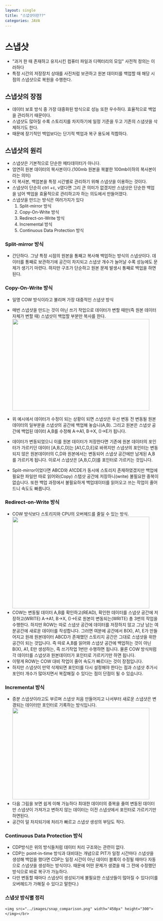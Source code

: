```yaml
---
layout: single
title: "스냅샷이란??"
categories: JAVA
---
```


# 스냅샷
  - "과거 한 때 존재하고 유지시킨 컴퓨터 파일과 디렉터리의 모임" 사전적 정의는 이러하다
  - 특정 시간의 저장장치 상태를 사진처럼 보관하고 원본 데이터를 백업할 때 해당 시점의 스냅샷으로 복원을 수행한다.

## 스냅샷의 장점
  - 데이터 보호 방식 중 가장 대중화된 방식으로 성능 또한 우수하다. 효율적으로 백업을 관리하기 때문이다.
  - 스냅샷도 많아질 수록 스토리지를 차지하기에 일정 기준을 두고 기존의 스냅샷을 삭제하기도 한다.
  - 때문에 장기적인 백업보다는 단기적 백업과 복구 용도에 적합하다.


## 스냅샷의 원리
  - 스냅샷은 기본적으로 단순한 메타데이터가 아니다.
  - 엄연히 원본 데이터의 복사본이다.(100mb 원본을 복붙한 100mb이하의 복사본이라는 의미)
  - 이 복사본, 백업본을 특정 시간별로 관리하기 위해 스냅샷을 이용하는 것이다.
  - 스냅샷이 단순히 ctrl +c, v였다면 그리 큰 의미가 없겠지만 스냅샷은 단순한 백업을 넘어 백업을 효율적으로 관리하고자 하는 의도에서 만들어졌다.
  - 스냅샷을 만드는 방식은 여러가지가 있다
    1. Split-mirror 방식
    2. Copy-On-Write 방식
    3. Redirect-on-Write 방식
    4. Incremental 방식
    5. Continuous Data Protection 방식

### Split-mirror 방식
  - 간단하다. 그냥 특정 시점의 원본을 통째고 복사해 백업하는 방식의 스냅샷이다. 데이터를 통째로 보관하기에 공간이 차지되고 스냅샷 개수가 늘어날 수록 성능에도 문제가 생기기 마련다. 하지만 구조가 단순하고 원본 문제 발생시 통째로 백업을 하면 된다.

### Copy-On-Write 방식
  - 일명 COW 방식이라고 불리며 가장 대중적인 스냅샷 방식
  - 매번 스냅샷을 만드는 것이 아닌 쓰기 작업으로 데이터가 변할 때만(즉 원본 데이터 자체가 변할 때) 스냅샷이 백업할 부분만 복사를 한다.
  <img src="../images/Copy-On-Write.png" width="450px" height="300"></img></br>
  - 위 예시에서 데이터가 수정이 되는 상황이 되면 스냅샷은 우선 변동 전 변동될 원본 데이터의 일부분을 스냅샷의 공간에 백업해 놓습니(A,B). 그리고 원본은 스냅샷 공간에 백업된 데이터 A,B를 수정해 A->A1, B->X, ()->E가 됩니다.
  - 데이터가 변동되었으니 이를 원본 데이터가 저장한다면 기존에 원본 데이터의 포인터가 가르키던 데이터 [A,B,C,D]는 [A1,C,D,E]로 바뀌지만 스냅샷의 포인터는 변동되지 않은 원본데이터의 C,D와 원본에서는 변동되어 스냅샷 공간에만 남게된 A,B를 가르키게 됩니다. 이로서 스냅샷은 [A,B,C,D]를 포인터로 가르키는 것입니다.

  - Split-mirror이었다면 ABCD와 A1CDE가 동시에 스토리지 존재하였겠지만 백업에 필요한 파일만 따로 읽어와(Copy) 스탭샷 공간에 저장하니(write) 불필요한 중복이 없습니다. 또한 백업 과정에서 불필요하게 백업데이터를 읽어오고 쓰는 작업이 줄어드니 속도도 빠릅니다.

### Redirect-on-Write 방식
  - COW 방식보다 스토리지와 CPU의 오버헤드를 줄일 수 있는 방식.
<img src="../images/Redirect-on-Write.png" width="450px" height="300"></img></br>
  - COW는 변동될 데이터 A,B를 확인하고(READ), 확인한 데이터를 스냅샷 공간에 저장하고(WRITE) A->A1, B->X, ()->E로 원본이 변동되는(WRITE) 총 3번의 작업을 수행한다. 하지만 ROW는 따로 스냅샷 공간에 데이터를 저장하지 않고 그냥 남는 여분공간에 새로운 데이터를 작성합니다. 그러면 여분에 공간에서 B(X), A1, E가 만들어지고 원래 원본데이터 ABCD가 존재했던 스토리지 공간은 그대로 스냅샷을 위한 공간이 되는 것입니다. 즉 따로 A,B를 읽어와 스냅샷 공간에 백업하는 것이 아닌  B(X), A1, E만 생성하는, 즉 쓰기작업 1번만 수행하면 됩니다. 물론 COW 방식처럼 각 데이터를 스냅샷과 원본데이터가 포인터로 가르키기만 하면 됩니다.
  - 이렇게 ROW는 COW 대비 작업이 줄어 속도가 빠르다는 것이 장점입니다.
  - 하지만 스냅샷이 만약 삭제되면 포인터를 다시 설정해야 한다는 점과 스냅샷 추가시 포인터 개수가 많아지면서 복잡해질 수 있다는 점이 단점이 될 수 있습니다.

### Incremental 방식
  - 증분 스냅샷이라고도 부르며 스냅샷 처음 만들어지고 나서부터 새로운 스냅샷은 변경되는 데이터만 포인터로 기록하는 방식입니다.
  <img src="../images/Incremental.png" width="450px" height="300"></img></br>
  - 다음 그림을 보면 쉽게 이해 가능하다 최대한 데이터의 중복을 줄여 변동된 데이터만 스냅샷이 가져가고 변하지 않는 데이터는 이전 스냅샷에서 포인터로 가르키기만 하면된다.
  - 공간이 덜 차지되기에 처리가 빠르고 스냅샷 생성의 부담도 적다.
### Continuous Data Protection 방식    
  - CDP방식은 위의 방식들처럼 데이터 처리 구조와는 관련이 없다.
  - CDP는 point-in-time 방식과 대비대는 개념으로 PIT가 일정 시간마다 스냅샷을 생성해 백업을 했다면 CDP는 일정 시간이 아닌 데이터 블록이 수정될 때마다 자동으로 스냅샷을 생성하는 방식이다. 때문에 어떤 문제가 생겼을 때 그 전에 수정했던 방식으로 바로 복구가 가능하다. 
  - 다만 변동할 때마다 스냅샷이 생성되기에 불필요한 스냅샷들이 많아질 수 있다(이를 오버헤드가 가해질 수 있다고 말한다.)

### 스냅샷 방식별 정리
    <img src="../images/snap_comparison.png" width="450px" height="300"></img></br>
